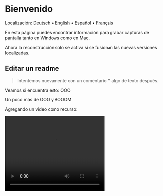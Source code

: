 # Bienvenido
Localización: [Deutsch](https://ewildingli.github.io/Global-Instructor-Guidelines/DE/) • [English](https://ewildingli.github.io/Global-Instructor-Guidelines/) • [Español](https://ewildingli.github.io/Global-Instructor-Guidelines/ES/) • [Français](https://ewildingli.github.io/Global-Instructor-Guidelines/FR/)

En esta página puedes encontrar información para grabar capturas de pantalla tanto en Windows como en Mac.

Ahora la reconstrucción solo se activa si se fusionan las nuevas versiones localizadas.

## Editar un readme

> Intentemos nuevamente con un comentario
Y algo de texto después.

Veamos si encuentra esto: OOO

Un poco más de OOO y BOOOM

Agregando un video como recurso:

<video width="320" height="240" controls><source src="https://github.com/user-attachments/assets/be74703f-6879-45a5-ac12-fa11a221ed79" type="video/mp4">Tu navegador no soporta la etiqueta de video.</video>